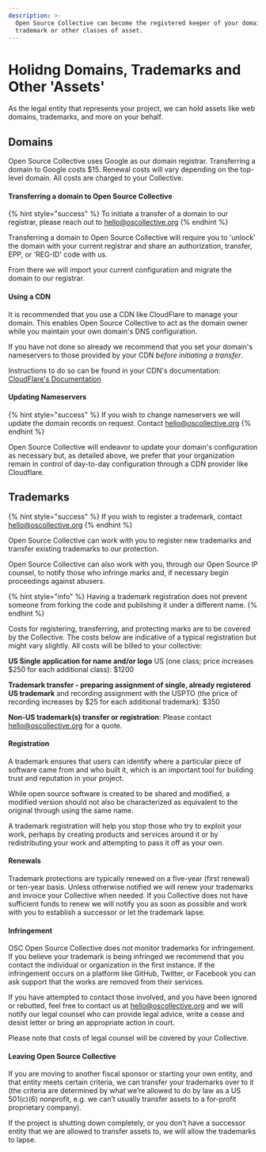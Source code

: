 ```yaml
---
description: >-
  Open Source Collective can become the registered keeper of your domain name,
  trademark or other classes of asset.
---
```


# Holidng Domains, Trademarks and Other 'Assets'

As the legal entity that represents your project, we can hold assets like web domains, trademarks, and more on your behalf.&#x20;

## Domains

Open Source Collective uses Google as our domain registrar. Transferring a domain to Google costs $15. Renewal costs will vary depending on the top-level domain. All costs are charged to your Collective.

#### Transferring a domain to Open Source Collective

{% hint style="success" %}
To initiate a transfer of a domain to our registrar, please reach out to [hello@oscollective.org](mailto:hello@oscollective.org)
{% endhint %}

Transferring a domain to Open Source Collective will require you to 'unlock' the domain with your current registrar and share an authorization, transfer, EPP, or 'REG-ID' code with us.&#x20;

From there we will import your current configuration and migrate the domain to our registrar.&#x20;

#### Using a CDN

It is recommended that you use a CDN like CloudFlare to manage your domain. This enables Open Source Collective to act as the domain owner while you maintain your own domain's DNS configuration.

If you have not done so already we recommend that you set your domain's nameservers to those provided by your CDN _before initiating a transfer_.&#x20;

Instructions to do so can be found in your CDN's documentation: [CloudFlare's Documentation](https://developers.cloudflare.com/dns/zone-setups/full-setup/setup/)

#### Updating Nameservers

{% hint style="success" %}
If you wish to change nameservers we will update the domain records on request. Contact [hello@oscollective.org](mailto:hello@oscollective.org)
{% endhint %}

Open Source Collective will endeavor to update your domain's configuration as necessary but, as detailed above, we prefer that your organization remain in control of day-to-day configuration through a CDN provider like Cloudflare.&#x20;

## Trademarks

{% hint style="success" %}
If you wish to register a trademark, contact [hello@oscollective.org](mailto:hello@oscollective.org)
{% endhint %}

Open Source Collective can work with you to register new trademarks and transfer existing trademarks to our protection.&#x20;

Open Source Collective can also work with you, through our Open Source IP counsel, to notify those who infringe marks and, if necessary begin proceedings against abusers.&#x20;

{% hint style="info" %}
Having a trademark registration does not prevent someone from forking the code and publishing it under a different name.
{% endhint %}

Costs for registering, transferring, and protecting marks are to be covered by the Collective. The costs below are indicative of a typical registration but might vary slightly. All costs will be billed to your collective:

**US Single application for name and/or logo** US (one class; price increases $250 for each additional class): $1200

**Trademark transfer - preparing assignment of single, already registered US trademark** and recording assignment with the USPTO (the price of recording increases by $25 for each additional trademark): $350

**Non-US trademark(s) transfer or registration**: Please contact [hello@oscollective.org](mailto:hello@oscollective.org) for a quote.&#x20;

#### Registration

A trademark ensures that users can identify where a particular piece of software came from and who built it, which is an important tool for building trust and reputation in your project.&#x20;

While open source software is created to be shared and modified, a modified version should not also be characterized as equivalent to the original through using the same name.&#x20;

A trademark registration will help you stop those who try to exploit your work, perhaps by creating products and services around it or by redistributing your work and attempting to pass it off as your own.

#### Renewals

Trademark protections are typically renewed on a five-year (first renewal) or ten-year basis. Unless otherwise notified we will renew your trademarks and invoice your Collective when needed. If you Collective does not have sufficient funds to renew we will notify you as soon as possible and work with you to establish a successor or let the trademark lapse.&#x20;

#### Infringement

OSC Open Source Collective does not monitor trademarks for infringement. If you believe your trademark is being infringed we recommend that you contact the individual or organization in the first instance. If the infringement occurs on a platform like GitHub, Twitter, or Facebook you can ask support that the works are removed from their services.

If you have attempted to contact those involved, and you have been ignored or rebutted, feel free to contact us at [hello@oscollective.org](mailto:hello@oscollective.org) and we will notify our legal counsel who can provide legal advice, write a cease and desist letter or bring an appropriate action in court.&#x20;

Please note that costs of legal counsel will be covered by your Collective.&#x20;

#### Leaving Open Source Collective

If you are moving to another fiscal sponsor or starting your own entity, and that entity meets certain criteria, we can transfer your trademarks over to it (the criteria are determined by what we’re allowed to do by law as a US 501(c)(6) nonprofit, e.g. we can’t usually transfer assets to a for-profit proprietary company).

If the project is shutting down completely, or you don’t have a successor entity that we are allowed to transfer assets to, we will allow the trademarks to lapse.

